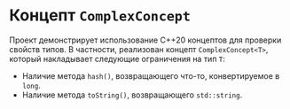 # Концепт `ComplexConcept`

Проект демонстрирует использование C++20 концептов для проверки свойств типов. В частности, реализован концепт `ComplexConcept<T>`, который накладывает следующие ограничения на тип `T`:

- Наличие метода `hash()`, возвращающего что-то, конвертируемое в `long`.
- Наличие метода `toString()`, возвращающего `std::string`.

